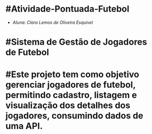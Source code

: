# #Atividade-Pontuada-Futebol
- *Aluna: Clara Lemos de Oliveira Esquivel*
# #Sistema de Gestão de Jogadores de Futebol
# #Este projeto tem como objetivo gerenciar jogadores de futebol, permitindo cadastro, listagem e visualização dos detalhes dos jogadores, consumindo dados de uma API.
